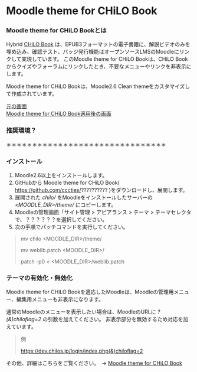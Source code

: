 # Moodle theme for CHiLO Book

### Moodle theme for CHiLO Bookとは

Hybrid [CHiLO Book](https://github.com/cccties/CHiLO-Producer/wiki) は、EPUB3フォーマットの電子書籍に、解説ビデオのみを埋め込み、確認テスト、バッジ発行機能はオープンソースLMSのMoodleにリンクして実現しています。
 このMoodle theme for CHiLO Bookは、CHiLO Bookからクイズやフォーラムにリンクしたとき、不要なメニューやリンクを非表示にします。
 
 Moodle theme for CHiLO Bookは、Moodle2.6 Clean themeをカスタマイズして作成されています。

[元の画面](image1.png)  
[Moodle theme for CHiLO Book適用後の画面](image2.png)  

### 推奨環境？

＊＊＊＊＊＊＊＊＊＊＊＊＊＊＊＊＊＊＊＊＊＊＊＊＊＊＊＊＊＊＊

### インストール

1. Moodle2.6以上をインストールします。
2. GitHubから Moodle theme for CHiLO Book( https://github.com/cccties/?????????? )をダウンロードし、展開します。
3. 展開された _chilo/_ をMoodleをインストールしたサーバーの _<MOODLE_DIR>/theme/_ にコピーします。
4. Moodleの管理画面「サイト管理 > アピアランス > テーマ > テーマセレクタ で、？？？？？？を選択してください。
5. 次の手順でパッチコマンドを実行してください。

> mv chilo <MOODLE_DIR>/theme/
> 
> mv weblib.patch <MOODLE_DIR>/
> 
> patch -p0 < <MOODLE_DIR>/weblib.patch

### テーマの有効化・無効化

Moodle theme for CHiLO Bookを適応したMoodleは、Moodleの管理用メニュー、編集用メニューも非表示になります。

通常のMoodleのメニューを表示したい場合は、MoodleのURLに _?(&)chiloflag=2_ の引数を加えてください。
非表示部分を無効するため対応を加えています。

> 例
> 
> https://dev.chilos.jp/login/index.php(&)chiloflag=2

その他、詳細はこちらをご覧ください。　-> [Moodle theme for CHiLO Book](https://github.com/cccties/moodle-theme_chilo/wiki)

